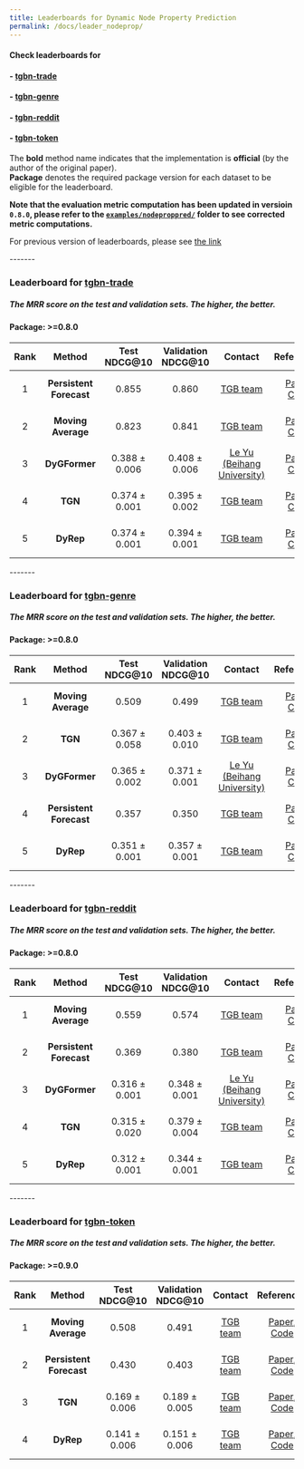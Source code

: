 ```yaml
---
title: Leaderboards for Dynamic Node Property Prediction
permalink: /docs/leader_nodeprop/
---
```


#### Check leaderboards for
#### - [tgbn-trade](#tgbn-trade)
#### - [tgbn-genre](#tgbn-genre)
#### - [tgbn-reddit](#tgbn-reddit)
#### - [tgbn-token](#tgbn-token)


The **bold** method name indicates that the implementation is **official** (by the author of the original paper). <br/>
**Package** denotes the required package version for each dataset to be eligible for the leaderboard.

**Note that the evaluation metric computation has been updated in versioin `0.8.0`, please refer to the [`examples/nodeproppred/`](https://github.com/shenyangHuang/TGB/tree/main/examples/nodeproppred) folder to see corrected metric computations.**

For previous version of leaderboards, please see [the link](../leader_nodeprop_old/)

<a name="tgbn-trade"/>
-------

### Leaderboard for [tgbn-trade](../nodeprop/#tgbn-trade)
##### The MRR score on the test and validation sets. The higher, the better.

#### Package: >=0.8.0

| Rank  | Method | Test NDCG@10  | Validation NDCG@10  | Contact | References | Date 
|:----:|:-----:|:------:|:-----:|:-----:|:-----:|-----:|
|  1  |  **Persistent Forecast**  | 0.855  | 0.860 |[TGB team](mailto:shenyang.huang@mail.mcgill.ca) | [Paper](https://arxiv.org/abs/2307.01026), [Code](https://github.com/shenyangHuang/TGB) | August 6th, 2023 |
|  2  |  **Moving Average**  | 0.823  | 0.841 |[TGB team](mailto:shenyang.huang@mail.mcgill.ca) | [Paper](https://arxiv.org/abs/2307.01026), [Code](https://github.com/shenyangHuang/TGB) | August 6th, 2023 |
|  3  |  **DyGFormer**  | 0.388 ± 0.006   | 0.408 ± 0.006 | [Le Yu (Beihang University)](mailto:yule@buaa.edu.cn) | [Paper](https://arxiv.org/abs/2307.12510), [Code](https://github.com/yule-BUAA/DyGLib_TGB) | August 22nd, 2023 |
|  4  |  **TGN**  | 0.374 ± 0.001  | 0.395 ± 0.002 |[TGB team](mailto:shenyang.huang@mail.mcgill.ca) | [Paper](https://arxiv.org/abs/2006.10637), [Code](https://github.com/shenyangHuang/TGB) | August 6th, 2023 |
|  5  |  **DyRep**  | 0.374 ± 0.001   | 0.394 ± 0.001 |[TGB team](mailto:shenyang.huang@mail.mcgill.ca) | [Paper](https://openreview.net/forum?id=HyePrhR5KX), [Code](https://github.com/shenyangHuang/TGB) | August 6th, 2023 |



<a name="tgbn-genre"/>
-------

### Leaderboard for [tgbn-genre](../nodeprop/#tgbn-genre)
##### The MRR score on the test and validation sets. The higher, the better.

#### Package: >=0.8.0

| Rank  | Method | Test NDCG@10 | Validation NDCG@10 | Contact | References | Date 
|:----:|:-----:|:------:|:-----:|:-----:|:-----:|-----:|
|  1  |  **Moving Average**  | 0.509  |  0.499 |[TGB team](mailto:shenyang.huang@mail.mcgill.ca) | [Paper](https://arxiv.org/abs/2307.01026), [Code](https://github.com/shenyangHuang/TGB) | August 6th, 2023 |
|  2  |  **TGN**  | 0.367 ± 0.058  | 0.403 ± 0.010 |[TGB team](mailto:shenyang.huang@mail.mcgill.ca) | [Paper](https://arxiv.org/abs/2006.10637), [Code](https://github.com/shenyangHuang/TGB) | August 6th, 2023 |
|  3  |  **DyGFormer**  | 0.365 ± 0.002   | 0.371 ± 0.001 | [Le Yu (Beihang University)](mailto:yule@buaa.edu.cn) | [Paper](https://arxiv.org/abs/2307.12510), [Code](https://github.com/yule-BUAA/DyGLib_TGB) | August 22nd, 2023 |
|  4  |  **Persistent Forecast**  | 0.357  | 0.350 |[TGB team](mailto:shenyang.huang@mail.mcgill.ca) | [Paper](https://arxiv.org/abs/2307.01026), [Code](https://github.com/shenyangHuang/TGB) | August 6th, 2023 |
|  5  |  **DyRep**  | 0.351 ± 0.001   | 0.357 ± 0.001 |[TGB team](mailto:shenyang.huang@mail.mcgill.ca) | [Paper](https://openreview.net/forum?id=HyePrhR5KX), [Code](https://github.com/shenyangHuang/TGB) | August 6th, 2023 |




<a name="tgbn-reddit"/>
-------

### Leaderboard for [tgbn-reddit](../nodeprop/#tgbn-reddit)
##### The MRR score on the test and validation sets. The higher, the better.

#### Package: >=0.8.0

| Rank  | Method | Test NDCG@10 | Validation NDCG@10 | Contact | References | Date 
|:----:|:-----:|:------:|:-----:|:-----:|:-----:|-----:|
|  1  |  **Moving Average**  | 0.559  |  0.574  |[TGB team](mailto:shenyang.huang@mail.mcgill.ca) | [Paper](https://arxiv.org/abs/2307.01026), [Code](https://github.com/shenyangHuang/TGB) | August 6th, 2023 |
|  2  |  **Persistent Forecast**  |  0.369 |   0.380 |[TGB team](mailto:shenyang.huang@mail.mcgill.ca) | [Paper](https://arxiv.org/abs/2307.01026), [Code](https://github.com/shenyangHuang/TGB) | August 6th, 2023 |
|  3  |  **DyGFormer**  | 0.316 ± 0.001   | 0.348 ± 0.001 | [Le Yu (Beihang University)](mailto:yule@buaa.edu.cn) | [Paper](https://arxiv.org/abs/2307.12510), [Code](https://github.com/yule-BUAA/DyGLib_TGB) | August 22nd, 2023 |
|  4  |  **TGN**  | 0.315 ± 0.020  | 0.379 ± 0.004 |[TGB team](mailto:shenyang.huang@mail.mcgill.ca) | [Paper](https://arxiv.org/abs/2006.10637), [Code](https://github.com/shenyangHuang/TGB) | August 6th, 2023 |
|  5  |  **DyRep**  | 0.312 ± 0.001   | 0.344 ± 0.001 |[TGB team](mailto:shenyang.huang@mail.mcgill.ca) | [Paper](https://openreview.net/forum?id=HyePrhR5KX), [Code](https://github.com/shenyangHuang/TGB) | August 6th, 2023 |






<a name="tgbn-token"/>
-------

### Leaderboard for [tgbn-token](../nodeprop/#tgbn-token)
##### The MRR score on the test and validation sets. The higher, the better.

#### Package: >=0.9.0

| Rank  | Method | Test NDCG@10 | Validation NDCG@10 | Contact | References | Date 
|:----:|:-----:|:------:|:-----:|:-----:|:-----:|-----:|
|  1  |  **Moving Average**  | 0.508  |  0.491   |[TGB team](mailto:shenyang.huang@mail.mcgill.ca) | [Paper](https://arxiv.org/abs/2307.01026), [Code](https://github.com/shenyangHuang/TGB) | September 27th, 2023 |
|  2  |  **Persistent Forecast**  |  0.430 |   0.403 |[TGB team](mailto:shenyang.huang@mail.mcgill.ca) | [Paper](https://arxiv.org/abs/2307.01026), [Code](https://github.com/shenyangHuang/TGB) | September 27th, 2023 |
|  3  |  **TGN**  | 0.169 ± 0.006  | 0.189 ±  0.005 |[TGB team](mailto:shenyang.huang@mail.mcgill.ca) | [Paper](https://arxiv.org/abs/2006.10637), [Code](https://github.com/shenyangHuang/TGB) | September 27th, 2023 |
|  4  |  **DyRep**  | 0.141 ±  0.006   | 0.151 ±  0.006 |[TGB team](mailto:shenyang.huang@mail.mcgill.ca) | [Paper](https://openreview.net/forum?id=HyePrhR5KX), [Code](https://github.com/shenyangHuang/TGB) | September 27th, 2023 |
